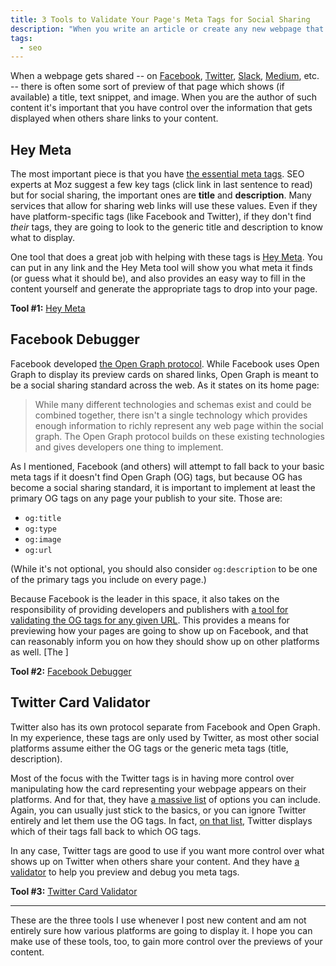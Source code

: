```yaml
---
title: 3 Tools to Validate Your Page's Meta Tags for Social Sharing
description: "When you write an article or create any new webpage that is going to be shared across the web, it's important that you know how the preview of that new property is going to be displayed."
tags:
  - seo
---
```


When a webpage gets shared -- on [Facebook](https://www.facebook.com/), [Twitter](https://twitter.com/), [Slack](https://slack.com/), [Medium](https://medium.com/), etc. -- there is often some sort of preview of that page which shows (if available) a title, text snippet, and image. When you are the author of such content it's important that you have control over the information that gets displayed when others share links to your content.

## Hey Meta

The most important piece is that you have [the essential meta tags](https://moz.com/blog/seo-meta-tags). SEO experts at Moz suggest a few key tags (click link in last sentence to read) but for social sharing, the important ones are **title** and **description**. Many services that allow for sharing web links will use these values. Even if they have platform-specific tags (like Facebook and Twitter), if they don't find _their_ tags, they are going to look to the generic title and description to know what to display.

One tool that does a great job with helping with these tags is [Hey Meta](http://www.heymeta.com/). You can put in any link and the Hey Meta tool will show you what meta it finds (or guess what it should be), and also provides an easy way to fill in the content yourself and generate the appropriate tags to drop into your page.

**Tool #1:** [Hey Meta](http://www.heymeta.com/)

## Facebook Debugger

Facebook developed [the Open Graph protocol](http://ogp.me/). While Facebook uses Open Graph to display its preview cards on shared links, Open Graph is meant to be a social sharing standard across the web. As it states on its home page:

> While many different technologies and schemas exist and could be combined together, there isn't a single technology which provides enough information to richly represent any web page within the social graph. The Open Graph protocol builds on these existing technologies and gives developers one thing to implement.

As I mentioned, Facebook (and others) will attempt to fall back to your basic meta tags if it doesn't find Open Graph (OG) tags, but because OG has become a social sharing standard, it is important to implement at least the primary OG tags on any page your publish to your site. Those are:

- `og:title`
- `og:type`
- `og:image`
- `og:url`

(While it's not optional, you should also consider `og:description` to be one of the primary tags you include on every page.)

Because Facebook is the leader in this space, it also takes on the responsibility of providing developers and publishers with [a tool for validating the OG tags for any given URL](https://developers.facebook.com/tools/debug/). This provides a means for previewing how your pages are going to show up on Facebook, and that can reasonably inform you on how they should show up on other platforms as well. [The ]

**Tool #2:** [Facebook Debugger](https://developers.facebook.com/tools/debug/)

## Twitter Card Validator

Twitter also has its own protocol separate from Facebook and Open Graph. In my experience, these tags are only used by Twitter, as most other social platforms assume either the OG tags or the generic meta tags (title, description).

Most of the focus with the Twitter tags is in having more control over manipulating how the card representing your webpage appears on their platforms. And for that, they have [a massive list](https://developer.twitter.com/en/docs/tweets/optimize-with-cards/overview/markup) of options you can include. Again, you can usually just stick to the basics, or you can ignore Twitter entirely and let them use the OG tags. In fact, [on that list](https://developer.twitter.com/en/docs/tweets/optimize-with-cards/overview/markup), Twitter displays which of their tags fall back to which OG tags.

In any case, Twitter tags are good to use if you want more control over what shows up on Twitter when others share your content. And they have [a validator](https://cards-dev.twitter.com/validator) to help you preview and debug you meta tags.

**Tool #3:** [Twitter Card Validator](https://cards-dev.twitter.com/validator)

---

These are the three tools I use whenever I post new content and am not entirely sure how various platforms are going to display it. I hope you can make use of these tools, too, to gain more control over the previews of your content.
